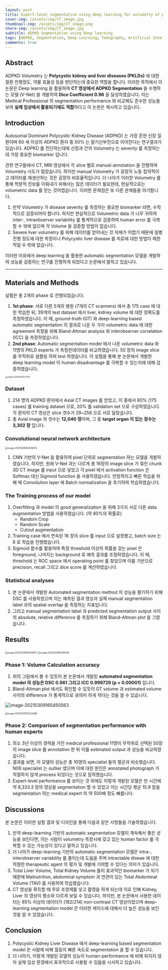 ```yaml
---
layout: post
title: Expert-level segmentation using deep learning for volumetry of polycystic kidney and liver
cover-img: /assets/img/CT_image.jpg
thumbnail-img: /assets/img/CT_image.png
share-img: /assets/img/CT_image.jpg
subtitle: ADPKD Segmentation using Deep learning
tags: [ADPKD, Segmentation, Deep Learning, Tomography, Artificial Intelligence]
comments: true
---
```


## Abstract

ADPKD Volumetry 는 **Polycystic kidney and liver diseases (PKLDs)** 에 대한 질환 진행정도, 약물 효율성 등을 판단하는데 중요한 역할을 합니다. 이러한 목적에서 이 논문은 Deep learning 을 활용하여 **CT 영상에서 ADPKD Segmentation** 을 수행하는 모델 (V-Net) 을 개발하여 **Dice Coefficient 0.96** 을 달성하였습니다. 이는 Medical Professional 의 segmentation performance 와 비교해도 준수한 성능을 보여 **실제 임상에서 활용되기에도 적합**하다고 이 논문은 제시하고 있습니다.



## Introduction

Autosomal Dominant Polycystic Kidney Disease (ADPKD) 는 가장 흔한 신장 질환이며 60 세 이상의 ADPKD 환자 중 50% 는 말기신부전으로 이어진다는 연구결과가 있습니다. ADPKD 를 진단하는데에 신장과 간의 Volumetry 는 severity 를 측정하는데 가장 중요한 biomarker 입니다. 



관련 연구들에서 CT, MRI 영상에서 각 slice 별로 manual-annotation 을 진행하여 Volumetry 시도가 많았습니다. 하지만 manual Volumetry 가 굉장히 노동 집약적이고 데이터를 재생산하는 것은 굉장히 비효율적입니다. 더 나아가 이러한 Volumetry 를 통해 학문적 진보를 이뤄내기 위해서는 많은 데이터가 필요한데, 현실적으로는 volumetric data 를 얻는 것어렵습니다. 이러한 문제점은 또 다른 문제들을 야기합니다.



1. 만약 Volumetry 가 disease severity 를 측정하는 중요한 biomarker 라면, 수학적으로 검증되어야 합니다. 하지만 현실적으로 Volumetric data 가 너무 귀하여 inter-, intraobserver variability 를 통계적으로 검증하여 human error 를 극복할 수 밖에 없으며 각 Volume 을 검증할 방법이 없습니다.
2. Severe liver volumetry 를 위해 데이터를 얻어내는 것 자체가 어렵기 때문에 질병 진행 정도에 대한 측정이나 Polycystic liver disease 를 치료에 대한 방법이 제한적일 수 밖에 없습니다.



이러한 이유에서 deep learning 을 활용한 automatic segmentation 모델을 개발하여 성능을 검증하는 연구를 진행하게 되었다고 논문에서 말하고 있습니다.

---



## Materials and Methods

실험은 총 2개의 phase 로 진행되었습니다.

1. **1st phase**: 서로 다른 5개의 병원 (7개의 CT scanners) 에서 총 175 case 에 대한 학습한 뒤, 39개의 test dataset 에서 liver, kidney volume 에 대한 정확도를 측정하였습니다. 이 때, ground-truth (GT) 와 deep-learning based automatic segmentation 의 결과로 나온 두 가지 volumetric data 에 대한 agreement 측정을 위해 Bland-Altman analysis 와 interobserver correlation (ICC) 을 측정하였습니다.
2. **2nd phase**: Automatic segmentation model 에서 나온 volumetric data 와 11명의 PKLD experts 가 측정한데이터를 비교하였습니다. 50 장의 image slice 를 무작위로 샘플링 하여 test 하였습니다. 이 실험을 통해 본 논문에서 개발한 deep learning model 이 human disadvantage 를 극복할 수 있는지에 대해 검증하였습니다.



<img src="../assets/post_img/image-20210309154327181.png" alt="image-20210309154327181" style="zoom:40%;" />

### Dataset

1. 214 명의 ADPKD 환자에서 Axial CT images 를 얻었고, 이 중에서 80% (175 cases) 를 training dataset 으로, 20% 를 validation set 으로 구성하였습니다. 각 환자의 CT 영상은 slice 갯수가 29~256 으로 서로 달랐습니다. 
2. 총 Axial image 의 갯수는 **12,040 장**이며, 그 중 **target organ 이 있는 장수는 3,302 장** 입니다.



### Convolutional neural network architecture

<img src="../assets/post_img/image-20210309162038072.png" alt="image-20210309162038072" style="zoom:50%;" />

1. CNN 기반의 V-Net 을 활용하여 pixel 단위로 segmentation 하는 모델을 개발하였습니다. 하지만, 원래 V-Net 과는 다르게 총 16장의 image slice 가 묶인 chunk 3D CT image 를 input 으로 넣었고 각 pixel 에서 activation function 은 Softmax 대신 Sigmoid function 을 사용하였습니다. 안정적이고 빠른 학습을 위해 매 Convolution layer 에 Batch normalization 을 추가하여 학습하였습니다. 



### The Training process of our model

1. Overfitting 과 model 의 good generalization 을 위해 3가지 서로 다른 data augmentation 방법을 사용하였습니다. (약 80%의 확률로)
   - Random Crop
   - Random Scale
   - Cutout augmentation
2. Training case 에서 연속된 16 장의 slice 를 input 으로 설정했고, batch size 는 8 로 학습을 진행했습니다.
3. Sigmoid 함수를 활용하여 특정 threshold 이상의 확률을 갖는 pixel 은 foreground, 나머지는 background 로 예측 결과를 조정하였습니다. 이 때, threshold 는 ROC space 에서 operating point 를 찾았으며 이를 기반으로 precision, recall 그리고 dice score 를 계산하였습니다.



### Statistical analyses

1. 본 논문에서 개발한 Automated segmentation method 의 성능을 평가하기 위해 DSC 를 사용하였으며 이는 예측된 결과 영상과 실제 manual segmentation label 과의 spatial overlap 을 측정하는 지표입니다.
2. 그리고 manual segmentation label 과 predicted segmentation output 사이의 absolute, relative difference 를 측정하기 위해 Bland-Altman plot 을 그렸습니다.



## Results

<img src="../assets/post_img/image-20210309163643617.png" alt="image-20210309163643617" style="zoom:50%;" />

<img src="../assets/post_img/image-20210309165749144.png" alt="image-20210309165749144" style="zoom:50%;" />

### Phase 1: Volume Calculation accuracy

1. 위의 그림에서 볼 수 있듯이 본 논문에서 개발된 **automated segmentation model 의 성능은 DSC 0.961 그리고 ICC 0.999729 (p < 0.00001)** 입니다. 
2. Bland-Altman plot 에서도 확인할 수 있듯이 GT volume 과 estimated volume 사이의 difference 가 통계적으로 유의미 하게 작다는 것을 알 수 있습니다.

![image-20210309165450563](../assets/post_img/image-20210309165450563.png)

<img src="../assets/post_img/image-20210309170222489.png" alt="image-20210309170222489" style="zoom:50%;" />

### Phase 2: Comparison of segmentation performance with human experts

1. 최소 3년 이상의 경력을 가진 medical professional 11명이 무작위로 선택된 50장의 image slice 를 annotation 한 뒤 이를 estimated output 과 성능을 비교하였습니다.
2. 결과를 보면, 이 모델의 성능은 총 10명의 specialist 들의 평균과 비슷했습니다. N06 specialist 는 outlier 였으며 이에 대한 원인은 annotated photograph 가 적절하지 않게 process 되었다는 것으로 짐작했습니다.
3. Expert-level performance 를 보이는 것 외에도 이렇게 개발된 모델은 한 시간에 약 8,333.3 장의 영상을 segmentation 할 수 있었고 이는 시간당 평균 15.9 장을 segmentation 하는 medical expert 의 약 500배 정도 빠릅니다.



## Discussions

본 논문은 이러한 실험 결과 및 디자인을 통해 다음과 같은 사항들을 기술하였습니다.

1. 만약 deep-learning 기반의 automatic segmentation 모델이 계속해서 좋은 성능을 보인다면, 이는 사람이 volumetry 측정시에 갖고 있는 human factor 를 극복할 수 있는 가능성이 있다고 말하고 있습니다. 
2. 더 나아가 deep-learning 기반의 automatic segmentation 모델은 intra-, interobserver variability 를 줄이는데 도움을 주며 intractable diseae 에 대한 적절한 therapeutic agent 의 평가 및 개발에 기여할 수 있다는 의미가 있습니다.
3. Total Liver Volume, Total Kidney Volume 들이 효과적인 biomarker 가 되기 때문에 Malnutrition, abdominal symptom 과 연관이 있는 Total Abdominal Volume (TAV) 를 사용하여 학습했습니다.
4. CT 영상을 획득할 때 주로 조영제를 넣고 촬영을 하게 되는데 이로 인해 Kidney, Liver 의 영상이 평소와 다르게 보일 수 있습니다. 하지만, 본 논문에서 사용한 데이터는 85% 이상의 데이터가 (182/214) non-contrast CT 영상이었으며 deep-learning segmentation model 은 이러한 케이스에 대해서 더 높은 성능을 보인 것을 알 수 있었습니다.



## Conclusion

1. Polycystic Kidney Liver Disease 에서 deep-learning based segmentation model 은 사람에 비해 월등히 빠른 속도로 segmentation 을 할 수 있습니다.
2. 더 나아가, 이렇게 개발된 모델의 성능이 human-performance 에 비해 뒤지지 않아 실제 임상 환경에서 효과적으로 사용될 수 있음을 시사하고 있습니다.